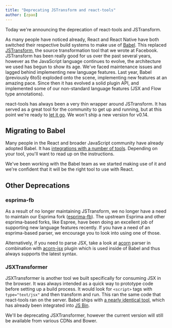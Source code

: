 ```yaml
---
title: "Deprecating JSTransform and react-tools"
author: [zpao]
---
```


Today we're announcing the deprecation of react-tools and JSTransform.

As many people have noticed already, React and React Native have both switched their respective build systems to make use of [Babel](http://babeljs.io/). This replaced [JSTransform](https://github.com/facebook/jstransform), the source transformation tool that we wrote at Facebook. JSTransform has been really good for us over the past several years, however as the JavaScript language continues to evolve, the architecture we used has begun to show its age. We've faced maintenance issues and lagged behind implementing new language features. Last year, Babel (previously 6to5) exploded onto the scene, implementing new features at an amazing pace. Since then it has evolved a solid plugin API, and implemented some of our non-standard language features (JSX and Flow type annotations).

react-tools has always been a very thin wrapper around JSTransform. It has served as a great tool for the community to get up and running, but at this point we're ready to [let it go](https://www.youtube.com/watch?v=moSFlvxnbgk). We won't ship a new version for v0.14.

## Migrating to Babel

Many people in the React and broader JavaScript community have already adopted Babel. It has [integrations with a number of tools](http://babeljs.io/docs/setup/). Depending on your tool, you'll want to read up on the instructions.

We've been working with the Babel team as we started making use of it and we're confident that it will be the right tool to use with React.

## Other Deprecations

### esprima-fb

As a result of no longer maintaining JSTransform, we no longer have a need to maintain our Esprima fork ([esprima-fb](https://github.com/facebook/esprima/)). The upstream Esprima and other esprima-based forks, like Espree, have been doing an excellent job of supporting new language features recently. If you have a need of an esprima-based parser, we encourage you to look into using one of those.

Alternatively, if you need to parse JSX, take a look at [acorn](https://github.com/marijnh/acorn) parser in combination with [acorn-jsx](https://github.com/RReverser/acorn-jsx) plugin which is used inside of Babel and thus always supports the latest syntax.

### JSXTransformer
JSXTransformer is another tool we built specifically for consuming JSX in the browser. It was always intended as a quick way to prototype code before setting up a build process. It would look for `<script>` tags with `type="text/jsx"` and then transform and run. This ran the same code that react-tools ran on the server. Babel ships with [a nearly identical tool](https://babeljs.io/docs/usage/browser/), which has already been integrated into [JS Bin](https://jsbin.com/).

We'll be deprecating JSXTransformer, however the current version will still be available from various CDNs and Bower.
